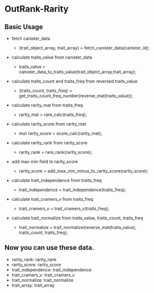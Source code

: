 # OutRank-Rarity

## Basic Usage
- fetch canister_data
  - (trait_object_array, trait_array) = fetch_canister_data(canister_id);
    
- calculate traits_value from canister_data
  - traits_value = canister_data_to_traits_value(trait_object_array,trait_array);
    
- calculate traits_count and traits_freq from reversed traits_value
  - (traits_count, traits_freq) = get_traits_count_freq_number(reverse_mat(traits_value));
    
- calculate rarity_mat from traits_freq
  - rarity_mat = rare_calc(traits_freq);
    
- calculate rarity_score from rarity_mat
  - mut rarity_score = score_calc(rarity_mat);
    
- calculate rarity_rank from rarity_score
  - rarity_rank = rare_rank(rarity_score);
    
- add max-min field to rarity_score
  - rarity_score = add_max_min_minus_to_rarity_score(rarity_score);
    
- calculate trait_independence from traits_freq
  - trait_independence = trait_independence(traits_freq);
    
- calculate trait_cramers_v from traits_freq
  - trait_cramers_v = trait_cramers_v(traits_freq);
    
- calculate trait_normalize from traits_value, traits_count, traits_freq
  - trait_normalize = trait_normalize(reverse_mat(traits_value), traits_count, traits_freq);
    

## Now you can use these data.

- rarity_rank: rarity_rank
- rarity_score: rarity_score
- trait_independence: trait_independence
- trait_cramers_v: trait_cramers_v
- trait_normalize: trait_normalize
- trait_array: trait_array
